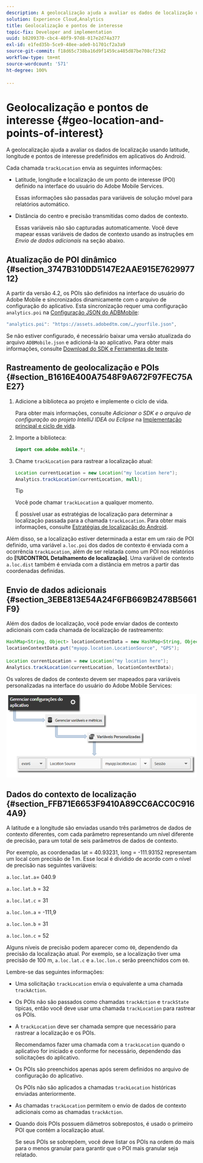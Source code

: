 ```yaml
---
description: A geolocalização ajuda a avaliar os dados de localização usando latitude, longitude e pontos de interesse predefinidos em aplicativos do Android.
solution: Experience Cloud,Analytics
title: Geolocalização e pontos de interesse
topic-fix: Developer and implementation
uuid: b8209370-cbc4-40f9-97d8-017e2d74a377
exl-id: e1fed35b-5ce9-48ee-ade0-b1701cf2a3a9
source-git-commit: f18d65c738ba16d9f1459ca485d87be708cf23d2
workflow-type: tm+mt
source-wordcount: '571'
ht-degree: 100%

---
```


# Geolocalização e pontos de interesse {#geo-location-and-points-of-interest}

A geolocalização ajuda a avaliar os dados de localização usando latitude, longitude e pontos de interesse predefinidos em aplicativos do Android.

Cada chamada `trackLocation` envia as seguintes informações:

* Latitude, longitude e localização de um ponto de interesse (POI) definido na interface do usuário do Adobe Mobile Services.

   Essas informações são passadas para variáveis de solução móvel para relatórios automático.

* Distância do centro e precisão transmitidas como dados de contexto.

   Essas variáveis não são capturadas automaticamente. Você deve mapear essas variáveis de dados de contexto usando as instruções em *Envio de dados adicionais* na seção abaixo.

## Atualização de POI dinâmico {#section_3747B310DD5147E2AAE915E762997712}

A partir da versão 4.2, os POIs são definidos na interface do usuário do Adobe Mobile e sincronizados dinamicamente com o arquivo de configuração do aplicativo. Esta sincronização requer uma configuração `analytics.poi` na [Configuração JSON do ADBMobile](/help/android/configuration/json-config/json-config.md):

```js
"analytics.poi": "https://assets.adobedtm.com/…/yourfile.json",
```

Se não estiver configurado, é necessário baixar uma versão atualizada do arquivo `ADBMobile.json` e adicioná-la ao aplicativo. Para obter mais informações, consulte [Download do SDK e Ferramentas de teste](/help/android/getting-started/requirements.md).

## Rastreamento de geolocalização e POIs {#section_B1616E400A7548F9A672F97FEC75AE27}

1. Adicione a biblioteca ao projeto e implemente o ciclo de vida.

   Para obter mais informações, consulte *Adicionar o SDK e o arquivo de configuração ao projeto IntelliJ IDEA ou Eclipse* na [Implementação principal e ciclo de vida](/help/android/getting-started/dev-qs.md).

1. Importe a biblioteca:

   ```java
   import com.adobe.mobile.*;
   ```

1. Chame `trackLocation` para rastrear a localização atual:

   ```java
   Location currentLocation = new Location("my location here"); 
   Analytics.trackLocation(currentLocation, null);
   ```

   >[!TIP]
   >
   >Você pode chamar `trackLocation` a qualquer momento.

   É possível usar as estratégias de localização para determinar a localização passada para a chamada `trackLocation`. Para obter mais informações, consulte [Estratégias de localização do Android](https://developer.android.com/guide/topics/location/strategies.html).

Além disso, se a localização estiver determinada a estar em um raio de POI definido, uma variável `a.loc.poi` dos dados de contexto é enviada com a ocorrência `trackLocation`, além de ser relatada como um POI nos relatórios do **[!UICONTROL Detalhamento de localização]**. Uma variável de contexto `a.loc.dist` também é enviada com a distância em metros a partir das coordenadas definidas.

## Envio de dados adicionais {#section_3EBE813E54A24F6FB669B2478B5661F9}

Além dos dados de localização, você pode enviar dados de contexto adicionais com cada chamada de localização de rastreamento:

```java
HashMap<String, Object> locationContextData = new HashMap<String, Object>(); 
locationContextData.put("myapp.location.LocationSource", "GPS"); 
 
Location currentLocation = new Location("my location here"); 
Analytics.trackLocation(currentLocation, locationContextData);
```

Os valores de dados de contexto devem ser mapeados para variáveis personalizadas na interface do usuário do Adobe Mobile Services:

![](assets/map-location-context-data.png)

## Dados do contexto de localização {#section_FFB71E6653F9410A89CC6ACC0C9164A9}

A latitude e a longitude são enviadas usando três parâmetros de dados de contexto diferentes, com cada parâmetro representando um nível diferente de precisão, para um total de seis parâmetros de dados de contexto.

Por exemplo, as coordenadas lat = 40.93231, long = -111.93152 representam um local com precisão de 1 m. Esse local é dividido de acordo com o nível de precisão nas seguintes variáveis:

`a.loc.lat.a`= 040.9

`a.loc.lat.b` = 32

`a.loc.lat.c` = 31

`a.loc.lon.a` = -111,9

`a.loc.lon.b` = 31

`a.loc.lon.c` = 52

Alguns níveis de precisão podem aparecer como `00`, dependendo da precisão da localização atual. Por exemplo, se a localização tiver uma precisão de 100 m, `a.loc.lat.c` e `a.loc.lon.c` serão preenchidos com `00`.

Lembre-se das seguintes informações:

* Uma solicitação `trackLocation` envia o equivalente a uma chamada `trackAction`.

* Os POIs não são passados como chamadas `trackAction` e `trackState` típicas, então você deve usar uma chamada `trackLocation` para rastrear os POIs.

* A `trackLocation` deve ser chamada sempre que necessário para rastrear a localização e os POIs.

   Recomendamos fazer uma chamada com a `trackLocation` quando o aplicativo for iniciado e conforme for necessário, dependendo das solicitações do aplicativo.

* Os POIs são preenchidos apenas após serem definidos no arquivo de configuração do aplicativo.

   Os POIs não são aplicados a chamadas `trackLocation` históricas enviadas anteriormente.
* As chamadas `trackLocation` permitem o envio de dados de contexto adicionais como as chamadas `trackAction`.

* Quando dois POIs possuem diâmetros sobrepostos, é usado o primeiro POI que contém a localização atual.

   Se seus POIs se sobrepõem, você deve listar os POIs na ordem do mais para o menos granular para garantir que o POI mais granular seja relatado.
